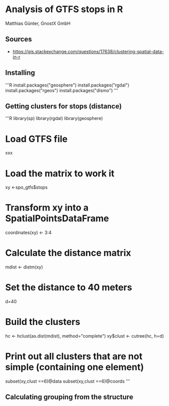 # Analysis of GTFS stops in R
Matthias Günter, GnostX GmbH


## Sources
* https://gis.stackexchange.com/questions/17638/clustering-spatial-data-in-r

## Installing

 '''R
 install.packages("geosphere")
 install.packages("rgdal")
 install.packages("rgeos")
 install.packages("dismo")
 '''
 
 ## Getting clusters for stops (distance)
  
 '''R
library(sp)
library(rgdal)
library(geosphere)

# Load GTFS file
xxx
# Load the matrix to work it
xy <-spo_gtfs$stops

# Transform xy into a SpatialPointsDataFrame
coordinates(xy) <- 3:4

# Calculate the distance matrix
mdist <- distm(xy)

# Set the distance to 40 meters
d=40

# Build the clusters
hc <- hclust(as.dist(mdist), method="complete")
xy$clust <- cutree(hc, h=d)

# Print out all clusters that are not simple (containing one element)

subset(xy,clust ==6)@data
subset(xy,clust ==6)@coords
'''

## Calculating grouping from the structure
